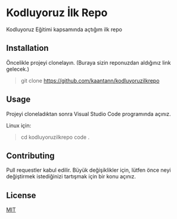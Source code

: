 # Kodluyoruz İlk Repo

Kodluyoruz Eğitimi kapsamında açtığım ilk repo

## Installation

Öncelikle projeyi clonelayın. (Buraya sizin reponuzdan aldığınız link gelecek.)

 >git clone https://github.com/kaantann/kodluyoruzilkrepo

## Usage

Projeyi cloneladıktan sonra Visual Studio Code programında açınız.

Linux için:

>cd kodluyoruzilkrepo
>code .

## Contributing

Pull requestler kabul edilir. Büyük değişiklikler için, lütfen önce neyi değiştirmek istediğinizi tartışmak için bir konu açınız.

## License

[MIT](https://choosealicense.com/licenses/mit/)